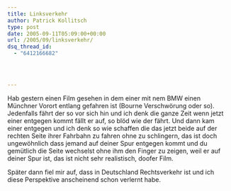 ```yaml
---
title: Linksverkehr
author: Patrick Kollitsch
type: post
date: 2005-09-11T05:09:00+00:00
url: /2005/09/linksverkehr/
dsq_thread_id:
  - "6412166682"




---
```

Hab gestern einen Film gesehen in dem einer mit nem BMW einen M&uuml;nchner Vorort entlang gefahren ist (Bourne Verschw&ouml;rung oder so). Jedenfalls f&auml;hrt der so vor sich hin und ich denk die ganze Zeit wenn jetzt einer entgegen kommt f&auml;llt er auf, so bl&ouml;d wie der f&auml;hrt. Und dann kam einer entgegen und ich denk so wie schaffen die das jetzt beide auf der rechten Seite ihrer Fahrbahn zu fahren ohne zu schlingern, das ist doch ungew&ouml;hnlich dass jemand auf deiner Spur entgegen kommt und du gem&uuml;tlich die Seite wechselst ohne ihm den Finger zu zeigen, weil er auf deiner Spur ist, das ist nicht sehr realistisch, doofer Film.

Sp&auml;ter dann fiel mir auf, dass in Deutschland Rechtsverkehr ist und ich diese Perspektive anscheinend schon verlernt habe.